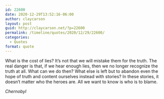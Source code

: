 ```yaml
---
id: 22600
date: 2020-12-29T13:52:16-06:00
author: claycarson
layout: post
guid: http://claycarson.net/?p=22600
permalink: /timeline/quotes/2020/12/29/22600/
categories:
  - Quotes
format: quote
---
```

<p class="handwriting">
What is the cost of lies? It’s not that we will mistake them for the truth. The real danger is that, if we hear enough lies, then we no longer recognize the truth at all. What can we do then? What else is left but to abandon even the hope of truth and content ourselves instead with stories? In these stories, it doesn’t matter who the heroes are. All we want to know is who is to blame.
</p>

<p class="handwriting">
<cite>Chernobyl</cite>
</p>